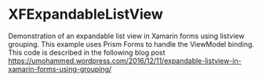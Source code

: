# XFExpandableListView
Demonstration of an expandable list view in Xamarin forms using listview grouping. This example uses Prism Forms to handle the ViewModel binding. This code is described in the following blog post https://umohammed.wordpress.com/2016/12/11/expandable-listview-in-xamarin-forms-using-grouping/
